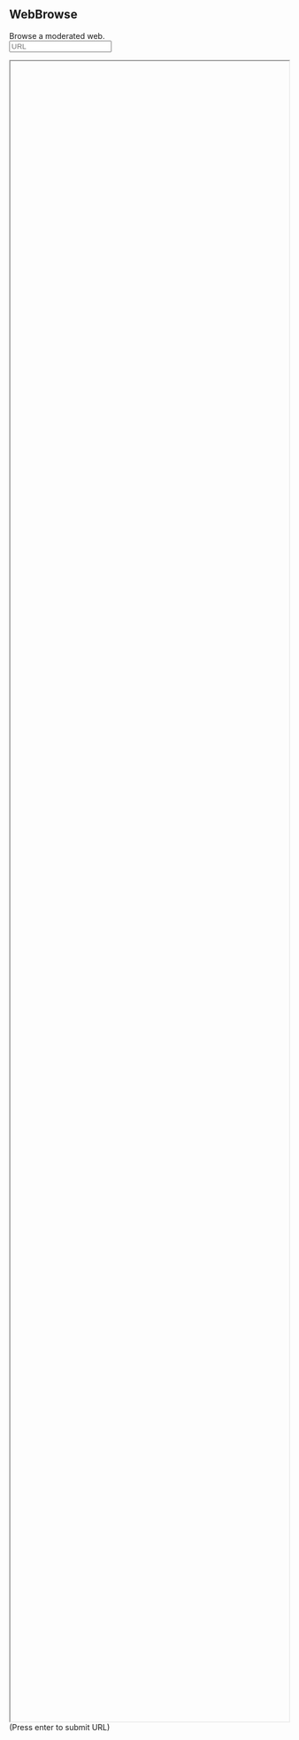 ## WebBrowse
Browse a moderated web.  
<input type="text" placeholder="URL" onkeydown="if (event.keyCode === 13){document.querySelector('#i').src = `/files/websites/${this.value}`}">
<iframe src="about:blank" id="i" style="width:100%;height:75vh;display:block;"></iframe>
(Press enter to submit URL)
